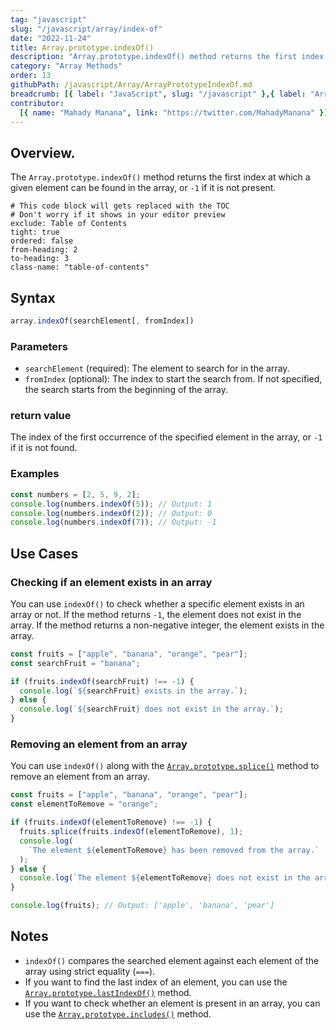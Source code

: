 ```yaml
---
tag: "javascript"
slug: "/javascript/array/index-of"
date: "2022-11-24"
title: Array.prototype.indexOf()
description: "Array.prototype.indexOf() method returns the first index at which a given element can be found in the array, or -1 if it is not present."
category: "Array Methods"
order: 13
githubPath: /javascript/Array/ArrayPrototypeIndexOf.md
breadcrumb: [{ label: "JavaScript", slug: "/javascript" },{ label: "Array Methods", slug: "/javascript/array" }]
contributor:
  [{ name: "Mahady Manana", link: "https://twitter.com/MahadyManana" }]
---
```


## Overview.

The `Array.prototype.indexOf()` method returns the first index at which a given element can be found in the array, or `-1` if it is not present.


```toc
# This code block will gets replaced with the TOC
# Don't worry if it shows in your editor preview
exclude: Table of Contents
tight: true
ordered: false
from-heading: 2
to-heading: 3
class-name: "table-of-contents"
```


## Syntax

```javascript
array.indexOf(searchElement[, fromIndex])
```

### Parameters

- `searchElement` (required): The element to search for in the array.
- `fromIndex` (optional): The index to start the search from. If not specified, the search starts from the beginning of the array.

### return value

The index of the first occurrence of the specified element in the array, or `-1` if it is not found.

### Examples

```javascript
const numbers = [2, 5, 9, 2];
console.log(numbers.indexOf(5)); // Output: 1
console.log(numbers.indexOf(2)); // Output: 0
console.log(numbers.indexOf(7)); // Output: -1
```

## Use Cases

### Checking if an element exists in an array

You can use `indexOf()` to check whether a specific element exists in an array or not. If the method returns `-1`, the element does not exist in the array. If the method returns a non-negative integer, the element exists in the array.

```javascript
const fruits = ["apple", "banana", "orange", "pear"];
const searchFruit = "banana";

if (fruits.indexOf(searchFruit) !== -1) {
  console.log(`${searchFruit} exists in the array.`);
} else {
  console.log(`${searchFruit} does not exist in the array.`);
}
```

### Removing an element from an array

You can use `indexOf()` along with the [`Array.prototype.splice()`](/javascript/array/splice) method to remove an element from an array.

```javascript
const fruits = ["apple", "banana", "orange", "pear"];
const elementToRemove = "orange";

if (fruits.indexOf(elementToRemove) !== -1) {
  fruits.splice(fruits.indexOf(elementToRemove), 1);
  console.log(
    `The element ${elementToRemove} has been removed from the array.`
  );
} else {
  console.log(`The element ${elementToRemove} does not exist in the array.`);
}

console.log(fruits); // Output: ['apple', 'banana', 'pear']
```

## Notes

- `indexOf()` compares the searched element against each element of the array using strict equality (`===`).
- If you want to find the last index of an element, you can use the [`Array.prototype.lastIndexOf()`](/javascript/array/last-index-of) method.
- If you want to check whether an element is present in an array, you can use the [`Array.prototype.includes()`](<(/javascript/array/includes)>) method.
